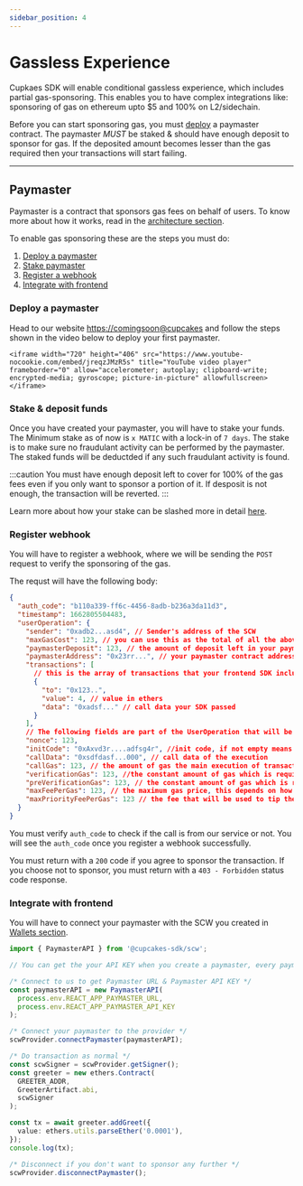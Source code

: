 ```yaml
---
sidebar_position: 4
---
```


# Gassless Experience

Cupkaes SDK will enable conditional gassless experience, which includes partial gas-sponsoring. This enables you to have complex integrations like: sponsoring of gas on ethereum upto $5 and 100% on L2/sidechain.

Before you can start sponsoring gas, you must [deploy](./gassless-experience#deploy-a-paymaster) a paymaster contract. The paymaster _MUST_ be staked & should have enough deposit to sponsor for gas. If the deposited amount becomes lesser than the gas required then your transactions will start failing.

---

## Paymaster

Paymaster is a contract that sponsors gas fees on behalf of users. To know more about how it works, read in the [architecture section](./architecture/overview).

To enable gas sponsoring these are the steps you must do:

1. [Deploy a paymaster](./gassless-experience#deploy-a-paymaster)
2. [Stake paymaster](./gassless-experience#stake--deposit-funds)
3. [Register a webhook](./gassless-experience#register-webhook)
4. [Integrate with frontend](./gassless-experience#integrate-with-frontend)

### Deploy a paymaster

Head to our website [https://comingsoon@cupcakes](https://bit.ly/gas_less) and follow the steps shown in the video below to deploy your first paymaster.

```mdx-code-block
<iframe width="720" height="406" src="https://www.youtube-nocookie.com/embed/jreqzJMzR5s" title="YouTube video player" frameborder="0" allow="accelerometer; autoplay; clipboard-write; encrypted-media; gyroscope; picture-in-picture" allowfullscreen></iframe>
```

### Stake & deposit funds

Once you have created your paymaster, you will have to stake your funds. The Minimum stake as of now is `x MATIC` with a lock-in of `7 days`. The stake is to make sure no fraudulant activity can be performed by the paymaster. The staked funds will be deductded if any such fraudulant activity is found.

:::caution
You must have enough deposit left to cover for 100% of the gas fees even if you only want to sponsor a portion of it. If desposit is not enough, the transaction will be reverted.
:::

Learn more about how your stake can be slashed more in detail [here](./architecture/overview).

### Register webhook

You will have to register a webhook, where we will be sending the `POST` request to verify the sponsoring of the gas.

The requst will have the following body:

```json
{
  "auth_code": "b110a339-ff6c-4456-8adb-b236a3da11d3",
  "timestamp": 1662805504483,
  "userOperation": {
    "sender": "0xadb2...asd4", // Sender's address of the SCW
    "maxGasCost": 123, // you can use this as the total of all the above gas breakup & use this to make decision of sponsoring
    "paymasterDeposit": 123, // the amount of deposit left in your paymaster contract, you can send refill transactions using this if you want to
    "paymasterAddress": "0x23rr...", // your paymaster contract address, you should send money to this address if paymasterDeposit is approaching zero
    "transactions": [
      // this is the array of transactions that your frontend SDK included for bundling
      {
        "to": "0x123..",
        "value": 4, // value in ethers
        "data": "0xadsf..." // call data your SDK passed
      }
    ],
    // The following fields are part of the UserOperation that will be used to generate signature, you can ignore these if you are using our paymaster SDK
    "nonce": 123,
    "initCode": "0xAxvd3r....adfsg4r", //init code, if not empty means that this wallet doesn't exist and will be deployed in this transaction along with executing the required transaction
    "callData": "0xsdfdasf...000", // call data of the execution
    "callGas": 123, // the amount of gas the main execution of transaction will take
    "verificationGas": 123, //the constant amount of gas which is required to verify sender's ownership
    "preVerificationGas": 123, // the constant amount of gas which is required by the bundler for processing the transaction
    "maxFeePerGas": 123, // the maximum gas price, this depends on how busy the network is
    "maxPriorityFeePerGas": 123 // the fee that will be used to tip the miner
  }
}
```

You must verify `auth_code` to check if the call is from our service or not. You will see the `auth_code` once you register a webhook successfully.

You must return with a `200` code if you agree to sponsor the transaction. If you choose not to sponsor, you must return with a `403 - Forbidden` status code response.

### Integrate with frontend

You will have to connect your paymaster with the SCW you created in [Wallets section](./wallets#initiate-a-wallet).

```typescript
import { PaymasterAPI } from '@cupcakes-sdk/scw';

// You can get the your API KEY when you create a paymaster, every paymaster has a different API KEY

/* Connect to us to get Paymaster URL & Paymaster API KEY */
const paymasterAPI = new PaymasterAPI(
  process.env.REACT_APP_PAYMASTER_URL,
  process.env.REACT_APP_PAYMASTER_API_KEY
);

/* Connect your paymaster to the provider */
scwProvider.connectPaymaster(paymasterAPI);

/* Do transaction as normal */
const scwSigner = scwProvider.getSigner();
const greeter = new ethers.Contract(
  GREETER_ADDR,
  GreeterArtifact.abi,
  scwSigner
);

const tx = await greeter.addGreet({
  value: ethers.utils.parseEther('0.0001'),
});
console.log(tx);

/* Disconnect if you don't want to sponsor any further */
scwProvider.disconnectPaymaster();
```

